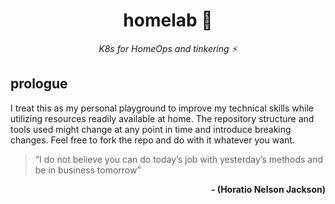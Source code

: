 <div align="center">

# homelab :microscope:

_K8s for HomeOps and tinkering :zap:_

</div>

## prologue
I treat this as my personal playground to improve my technical skills while utilizing resources readily available at home. The repository structure and tools used might change at any point in time and introduce breaking changes. Feel free to fork the repo and do with it whatever you want.

> “I do not believe you can do today’s job with yesterday’s methods and be in business tomorrow”

<div align="right">

**- (Horatio Nelson Jackson)**

</div>
